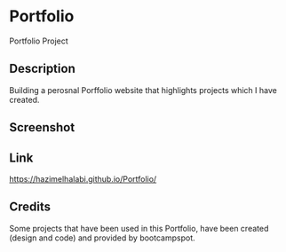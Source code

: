 # Portfolio

Portfolio Project 

## Description

Building a perosnal Porffolio website that highlights projects which I have created.

## Screenshot


## Link

https://hazimelhalabi.github.io/Portfolio/

## Credits

Some projects that have been used in this Portfolio, have been created (design and code) and provided by bootcampspot. 
